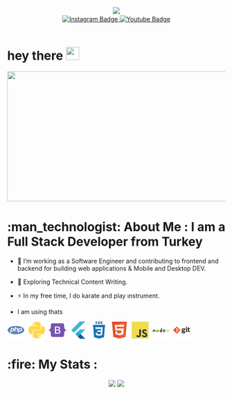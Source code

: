 <div id="header" align="center" >
  <img src="https://media.giphy.com/media/M9gbBd9nbDrOTu1Mqx/giphy.gif" width="100"/>
</div>
<div id="badges" align="center">
  <a href='https://www.instagram.com/cozeltisoftware/'>
    <img src="https://img.shields.io/badge/Instagram-purple?style=for-the-badge&logo=instagram&logoColor=white" alt="Instagram Badge"/>
  </a>
  <a href='https://www.youtube.com/channel/UCWSvNrg7d3xd72bnyzJAMBQ'>
    <img src="https://img.shields.io/badge/YouTube-red?style=for-the-badge&logo=youtube&logoColor=white" alt="Youtube Badge"/>
  </a>
</div>
<div align='center'>
  <img src="https://komarev.com/ghpvc/?username=Muhammedska&style=flat-square&color=blue" alt=""/>
</div>
<h1>
  hey there
  <img src="https://media.giphy.com/media/hvRJCLFzcasrR4ia7z/giphy.gif" width="30px" height="30px"/>
</h1>

<div align="center">
  <img src="https://media.giphy.com/media/dWesBcTLavkZuG35MI/giphy.gif" width="600" height="300"/>
</div>

<h1>:man_technologist: About Me : I am a Full Stack Developer from Turkey</h1>

- :telescope: I’m working as a Software Engineer and contributing to frontend and backend for building web applications & Mobile and Desktop DEV.

- :seedling: Exploring Technical Content Writing.

- :zap: In my free time, I do karate and play ınstrument.

- I am using thats
<div >
  <img src="https://github.com/devicons/devicon/blob/master/icons/php/php-plain.svg" title="py" alt="py" width="40" height="40"/>&nbsp;
  <img src="https://github.com/devicons/devicon/blob/master/icons/python/python-plain.svg" title="py" alt="py" width="40" height="40"/>&nbsp;
  <img src="https://github.com/devicons/devicon/blob/master/icons/bootstrap/bootstrap-plain.svg" title="b4" alt="b4" width="40" height="40"/>&nbsp;
  <img src="https://github.com/devicons/devicon/blob/master/icons/flutter/flutter-original.svg" title="Flutter" alt="Flutter" width="40" height="40"/>&nbsp;  
  <img src="https://github.com/devicons/devicon/blob/master/icons/css3/css3-plain-wordmark.svg"  title="CSS3" alt="CSS" width="40" height="40"/>&nbsp;
  <img src="https://github.com/devicons/devicon/blob/master/icons/html5/html5-original.svg" title="HTML5" alt="HTML" width="40" height="40"/>&nbsp;
  <img src="https://github.com/devicons/devicon/blob/master/icons/javascript/javascript-original.svg" title="JavaScript" alt="JavaScript" width="40" height="40"/>&nbsp;
  <img src="https://github.com/devicons/devicon/blob/master/icons/nodejs/nodejs-original-wordmark.svg" title="NodeJS" alt="NodeJS" width="40" height="40"/>&nbsp;
  <img src="https://github.com/devicons/devicon/blob/master/icons/git/git-original-wordmark.svg" title="Git" alt="Git" width="40" height="40"/>&nbsp;
</div>
<h1>:fire: My Stats :</h1>
<div id='stats' align='center'>
  <img src="http://github-readme-streak-stats.herokuapp.com?user=Muhammedska&theme=dark&background=000000" >
  <img src="https://github-readme-stats.vercel.app/api/top-langs/?username=Muhammedska&layout=compact&theme=vision-friendly-dark" >
</div>



